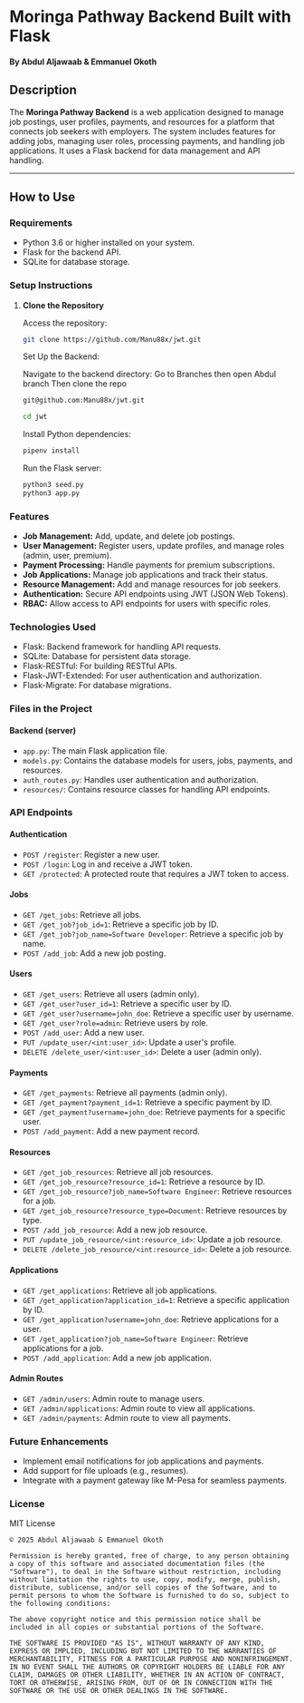 # Moringa Pathway Backend Built with Flask

#### By **Abdul Aljawaab & Emmanuel Okoth**

## Description

The **Moringa Pathway Backend** is a web application designed to manage job postings, user profiles, payments, and resources for a platform that connects job seekers with employers. The system includes features for adding jobs, managing user roles, processing payments, and handling job applications. It uses a Flask backend for data management and API handling.

---

## How to Use

### Requirements

* Python 3.6 or higher installed on your system.
* Flask for the backend API.
* SQLite for database storage.

### Setup Instructions

1.  **Clone the Repository**

    Access the repository:

    ```bash
    git clone https://github.com/Manu88x/jwt.git
    
    ```

    Set Up the Backend:

    Navigate to the backend directory:
    Go to Branches then open Abdul branch 
    Then clone the repo
    ```bash
    git@github.com:Manu88x/jwt.git
    ```
    ```bash
    cd jwt
    ```

    Install Python dependencies:

    ```bash
    pipenv install
    ```

    Run the Flask server:

    ```bash
    python3 seed.py
    python3 app.py
    ```



### Features

* **Job Management:** Add, update, and delete job postings.
* **User Management:** Register users, update profiles, and manage roles (admin, user, premium).
* **Payment Processing:** Handle payments for premium subscriptions.
* **Job Applications:** Manage job applications and track their status.
* **Resource Management:** Add and manage resources for job seekers.
* **Authentication:** Secure API endpoints using JWT (JSON Web Tokens).
* **RBAC:** Allow access to API endpoints for users with specific roles.
 
### Technologies Used

* Flask: Backend framework for handling API requests.
* SQLite: Database for persistent data storage.
* Flask-RESTful: For building RESTful APIs.
* Flask-JWT-Extended: For user authentication and authorization.
* Flask-Migrate: For database migrations.

### Files in the Project

#### Backend (server)

* `app.py`: The main Flask application file.
* `models.py`: Contains the database models for users, jobs, payments, and resources.
* `auth_routes.py`: Handles user authentication and authorization.
* `resources/`: Contains resource classes for handling API endpoints.

### API Endpoints

#### Authentication

* `POST /register`: Register a new user.
* `POST /login`: Log in and receive a JWT token.
* `GET /protected`: A protected route that requires a JWT token to access.

#### Jobs

* `GET /get_jobs`: Retrieve all jobs.
* `GET /get_job?job_id=1`: Retrieve a specific job by ID.
* `GET /get_job?job_name=Software Developer`: Retrieve a specific job by name.
* `POST /add_job`: Add a new job posting.

#### Users

* `GET /get_users`: Retrieve all users (admin only).
* `GET /get_user?user_id=1`: Retrieve a specific user by ID.
* `GET /get_user?username=john_doe`: Retrieve a specific user by username.
* `GET /get_user?role=admin`: Retrieve users by role.
* `POST /add_user`: Add a new user.
* `PUT /update_user/<int:user_id>`: Update a user's profile.
* `DELETE /delete_user/<int:user_id>`: Delete a user (admin only).

#### Payments

* `GET /get_payments`: Retrieve all payments (admin only).
* `GET /get_payment?payment_id=1`: Retrieve a specific payment by ID.
* `GET /get_payment?username=john_doe`: Retrieve payments for a specific user.
* `POST /add_payment`: Add a new payment record.

#### Resources

* `GET /get_job_resources`: Retrieve all job resources.
* `GET /get_job_resource?resource_id=1`: Retrieve a resource by ID.
* `GET /get_job_resource?job_name=Software Engineer`: Retrieve resources for a job.
* `GET /get_job_resource?resource_type=Document`: Retrieve resources by type.
* `POST /add_job_resource`: Add a new job resource.
* `PUT /update_job_resource/<int:resource_id>`: Update a job resource.
* `DELETE /delete_job_resource/<int:resource_id>`: Delete a job resource.

#### Applications

* `GET /get_applications`: Retrieve all job applications.
* `GET /get_application?application_id=1`: Retrieve a specific application by ID.
* `GET /get_application?username=john_doe`: Retrieve applications for a user.
* `GET /get_application?job_name=Software Engineer`: Retrieve applications for a job.
* `POST /add_application`: Add a new job application.

#### Admin Routes

* `GET /admin/users`: Admin route to manage users.
* `GET /admin/applications`: Admin route to view all applications.
* `GET /admin/payments`: Admin route to view all payments.

### Future Enhancements

* Implement email notifications for job applications and payments.
* Add support for file uploads (e.g., resumes).
* Integrate with a payment gateway like M-Pesa for seamless payments.

### License

MIT License
```
© 2025 Abdul Aljawaab & Emmanuel Okoth

Permission is hereby granted, free of charge, to any person obtaining a copy of this software and associated documentation files (the "Software"), to deal in the Software without restriction, including without limitation the rights to use, copy, modify, merge, publish, distribute, sublicense, and/or sell copies of the Software, and to permit persons to whom the Software is furnished to do so, subject to the following conditions:

The above copyright notice and this permission notice shall be included in all copies or substantial portions of the Software.

THE SOFTWARE IS PROVIDED "AS IS", WITHOUT WARRANTY OF ANY KIND, EXPRESS OR IMPLIED, INCLUDING BUT NOT LIMITED TO THE WARRANTIES OF MERCHANTABILITY, FITNESS FOR A PARTICULAR PURPOSE AND NONINFRINGEMENT. IN NO EVENT SHALL THE AUTHORS OR COPYRIGHT HOLDERS BE LIABLE FOR ANY CLAIM, DAMAGES OR OTHER LIABILITY, WHETHER IN AN ACTION OF CONTRACT, TORT OR OTHERWISE, ARISING FROM, OUT OF OR IN CONNECTION WITH THE SOFTWARE OR THE USE OR OTHER DEALINGS IN THE SOFTWARE.
```
